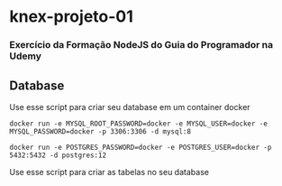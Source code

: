 # knex-projeto-01

### Exercício da Formação NodeJS do Guia do Programador na Udemy

## Database

Use esse script para criar seu database em um container docker

```
docker run -e MYSQL_ROOT_PASSWORD=docker -e MYSQL_USER=docker -e MYSQL_PASSWORD=docker -p 3306:3306 -d mysql:8

docker run -e POSTGRES_PASSWORD=docker -e POSTGRES_USER=docker -p 5432:5432 -d postgres:12
```

Use esse script para criar as tabelas no seu database